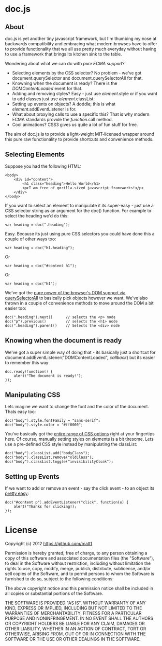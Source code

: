 doc.js
======

About
-----
doc.js is yet another tiny javascript framework, but I'm thumbing my nose at backwards compatibility and embracing what modern browses have to offer to provide functionality that we all use pretty much everyday without having to use a framework that brings its kitchen sink to the table.  

Wondering about what we can do with *pure ECMA support*?
* Selecting elements by the CSS selector?  No problem - we've got document.querySelector and document.querySelectorAll for that.
* Knowning when the document is ready? There is the *DOMContentLoaded* event for that.
* Adding and removing styles?  Easy - just use *element*.style or if you want to add classes just use *element*.classList.
* Setting up events on objects? A doddle; this is what *element*.addEventListener is for.
* What about proxying calls to use a specific this? That is why modern ECMA standards provide the *function*.call method.
* Cool animations?  CSS3 gives us quite a lot of fun stuff for free.

The aim of doc.js is to provide a light-weight MIT-licensed wrapper around this pure raw functionality to provide shortcuts and convenience methods.

Selecting Elements
------------------

Suppose you had the following HTML:

    <body>
	    <div id="content">
		    <h1 class="heading">Hello World</h1>
			<p>I am free of gorilla-sized javascript frameworks!</p>
		</div>
	</body>
	
If you want to select an element to manipulate it its super-easy - just use a CSS selector string as an argument for the doc() function.  For example to select the heading we'd do this:

    var heading = doc(".heading");

Easy.  Because its just using pure CSS selectors you could have done this a couple of other ways too:

	var heading = doc("h1.heading");
	
Or

	var heading = doc("#content h1");
	
Or 

	var heading = doc("h1");
	
We've got the [pure power of the browser's DOM support via querySelectorAll](http://www.w3.org/TR/css3-selectors/) to basically pick objects however we want.  We've also thrown in a couple of convenience methods to move around the DOM a bit easier too:

    doc(".heading").next()		// selects the <p> node
	doc("p").previous()			// selects the <h1> node
	doc(".heading").parent()	// Selects the <div> node
	
		
Knowing when the document is ready
----------------------------------

We've got a super simple way of doing that - its basically just a shortcut for document.addEventListener("DOMContentLoaded", *callback*) but its easier to remember this way
    
	doc.ready(function() {
		alert("The document is ready!");
	});
		
Manipulating CSS
----------------

Lets imagine we want to change the font and the color of the document.  Thats easy too:

    doc("body").style.fontFamily = "sans-serif";
	doc("body").style.color = "#ff0000";
	
You've basically got the [entire range of CSS options](http://www.w3.org/TR/DOM-Level-2-Style/css.html#CSS-htmlelementcss) right at your fingertips here.  Of course, manually setting styles on elements is a bit tiresome.  Lets use a pre-defined CSS style instead by manipulating the classList:

	doc("body").classList.add("bodyClass");
	doc("body").classList.remove("oldClass");
	doc("body").classList.toggle("invisibilityCloak");
	
Setting up Events
-----------------

If we want to add or remove an event - say the click event - to an object its [pretty easy](http://www.w3.org/TR/DOM-Level-2-Events/events.html#Events-Registration-interfaces):

	doc("#content p").addEventListener("click", function(e) {
	    alert("Thanks for clicking!);
	});	

License
=======
Copyright (c) 2012 https://github.com/matt1

Permission is hereby granted, free of charge, to any person obtaining a copy of this software and associated documentation files (the "Software"), to deal in the Software without restriction, including without limitation the rights to use, copy, modify, merge, publish, distribute, sublicense, and/or sell copies of the Software, and to permit persons to whom the Software is furnished to do so, subject to the following conditions:

The above copyright notice and this permission notice shall be included in all copies or substantial portions of the Software.

THE SOFTWARE IS PROVIDED "AS IS", WITHOUT WARRANTY OF ANY KIND, EXPRESS OR IMPLIED, INCLUDING BUT NOT LIMITED TO THE WARRANTIES OF MERCHANTABILITY, FITNESS FOR A PARTICULAR PURPOSE AND NONINFRINGEMENT. IN NO EVENT SHALL THE AUTHORS OR COPYRIGHT HOLDERS BE LIABLE FOR ANY CLAIM, DAMAGES OR OTHER LIABILITY, WHETHER IN AN ACTION OF CONTRACT, TORT OR OTHERWISE, ARISING FROM, OUT OF OR IN CONNECTION WITH THE SOFTWARE OR THE USE OR OTHER DEALINGS IN THE SOFTWARE.

 